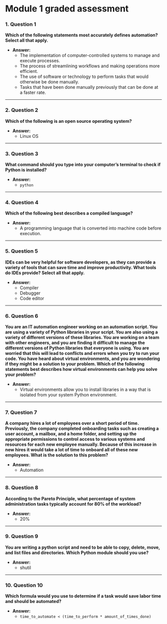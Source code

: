 # Module 1 graded assessment


### 1. **Question 1**  
**Which of the following statements most accurately defines automation? Select all that apply.**

- **Answer:**  
  - The implementation of computer-controlled systems to manage and execute processes.  
  - The process of streamlining workflows and making operations more efficient.  
  - The use of software or technology to perform tasks that would otherwise be done manually.  
  - Tasks that have been done manually previously that can be done at a faster rate.

---

### 2. **Question 2**  
**Which of the following is an open source operating system?**

- **Answer:**  
  - Linux OS

---

### 3. **Question 3**  
**What command should you type into your computer’s terminal to check if Python is installed?**

- **Answer:**  
  - `python`

---

### 4. **Question 4**  
**Which of the following best describes a compiled language?**

- **Answer:**  
  - A programming language that is converted into machine code before execution.

---

### 5. **Question 5**  
**IDEs can be very helpful for software developers, as they can provide a variety of tools that can save time and improve productivity. What tools do IDEs provide? Select all that apply.**

- **Answer:**  
  - Compiler  
  - Debugger  
  - Code editor

---

### 6. **Question 6**  
**You are an IT automation engineer working on an automation script. You are using a variety of Python libraries in your script. You are also using a variety of different versions of these libraries. You are working on a team with other engineers, and you are finding it difficult to manage the different versions of Python libraries that everyone is using. You are worried that this will lead to conflicts and errors when you try to run your code. You have heard about virtual environments, and you are wondering if they might be a solution to your problem. Which of the following statements best describes how virtual environments can help you solve your problem?**

- **Answer:**  
  - Virtual environments allow you to install libraries in a way that is isolated from your system Python environment.

---

### 7. **Question 7**  
**A company hires a lot of employees over a short period of time. Previously, the company completed onboarding tasks such as creating a user account, a mailbox, and a home folder, and setting up the appropriate permissions to control access to various systems and resources for each new employee manually. Because of this increase in new hires it would take a lot of time to onboard all of these new employees. What is the solution to this problem?**

- **Answer:**  
  - Automation

---

### 8. **Question 8**  
**According to the Pareto Principle, what percentage of system administration tasks typically account for 80% of the workload?**

- **Answer:**  
  - 20%

---

### 9. **Question 9**  
**You are writing a python script and need to be able to copy, delete, move, and list files and directories. Which Python module should you use?**

- **Answer:**  
  - shutil

---

### 10. **Question 10**  
**Which formula would you use to determine if a task would save labor time and should be automated?**

- **Answer:**  
  - `time_to_automate < (time_to_perform * amount_of_times_done)`
